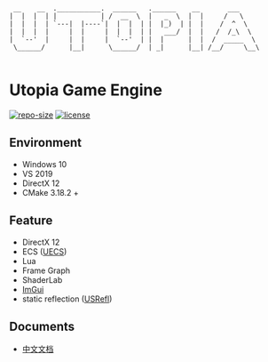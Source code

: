 ```
 __    __  .___________.  ______   .______    __       ___      
|  |  |  | |           | /  __  \  |   _  \  |  |     /   \     
|  |  |  | `---|  |----`|  |  |  | |  |_)  | |  |    /  ^  \    
|  |  |  |     |  |     |  |  |  | |   ___/  |  |   /  /_\  \   
|  `--'  |     |  |     |  `--'  | |  |      |  |  /  _____  \  
 \______/      |__|      \______/  | _|      |__| /__/     \__\ 
                                                                
```

# Utopia Game Engine

[![repo-size](https://img.shields.io/github/languages/code-size/Ubpa/Utopia?style=flat)](https://github.com/Ubpa/Utopia/archive/master.zip) [![license](https://img.shields.io/github/license/Ubpa/Utopia)](LICENSE) 

## Environment

- Windows 10
- VS 2019
- DirectX 12
- CMake 3.18.2 +

## Feature

- DirectX 12
- ECS ([UECS](https://github.com/Ubpa/UECS))
- Lua
- Frame Graph
- ShaderLab
- [ImGui](https://github.com/ocornut/imgui) 
- static reflection ([USRefl](https://github.com/Ubpa/USRefl))

## Documents

- [中文文档](doc_zhCN.md) 

